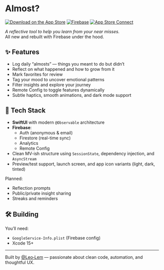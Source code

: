 # Almost?

[![Download on the App Store](https://img.shields.io/badge/App%20Store-Download-blue?logo=apple)](https://apps.apple.com/de/app/keepinon/id6742201361?l=en-GB)
[![Firebase](https://img.shields.io/badge/Firebase-console-orange?logo=firebase)](https://console.firebase.google.com/project/dev-leolem-almost/overview)
[![App Store Connect](https://img.shields.io/badge/App%20Store%20Connect-Dashboard-green?logo=apple)](https://appstoreconnect.apple.com/apps/6742201361/distribution)

*A reflective tool to help you learn from your near misses.*  
All new and rebuilt with Firebase under the hood.

## ✨ Features

- Log daily “almosts” — things you meant to do but didn’t  
- Reflect on what happened and how to grow from it  
- Mark favorites for review  
- Tag your mood to uncover emotional patterns  
- Filter insights and explore your journey  
- Remote Config to toggle features dynamically  
- Subtle haptics, smooth animations, and dark mode support


## 🔧 Tech Stack

- **SwiftUI** with modern `@Observable` architecture  
- **Firebase**:
  - Auth (anonymous & email)
  - Firestore (real-time sync)
  - Analytics
  - Remote Config  
- Clean MV-ish structure using `SessionState`, dependency injection, and `AsyncStream`  
- Preview/test support, launch screen, and app icon variants (light, dark, tinted)

Planned:
- Reflection prompts  
- Public/private insight sharing  
- Streaks and reminders

## 🛠️ Building

You’ll need:

- `GoogleService-Info.plist` (Firebase config)
- Xcode 15+

---

Built by [@Leo‑Lem](https://github.com/leolem) — passionate about clean code, automation, and thoughtful UX.
